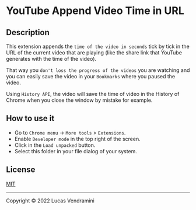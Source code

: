 # YouTube Append Video Time in URL

## Description

This extension appends the `time of the video in seconds` tick by tick in the URL of the current video that are playing (like the share link that YouTube generates with the time of the video).

That way you `don't loss the progress of the videos` you are watching and you can easily save the video in your `Bookmarks` where you paused the video.

Using `History API`, the video will save the time of video in the History of Chrome when you close the window by mistake for example.

## How to use it

-   Go to `Chrome menu` -> `More tools` > `Extensions`.
-   Enable `Developer mode` in the top right of the screen.
-   Click in the `Load unpacked` button.
-   Select this folder in your file dialog of your system.

## License

[MIT](https://opensource.org/licenses/MIT)

---

Copyright &copy; 2022 Lucas Vendramini
